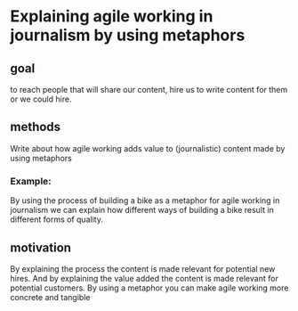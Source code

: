 # Explaining agile working in journalism by using metaphors

## goal

to reach people that will share our content, hire us to write content for them or we could hire.

## methods

Write about how agile working adds value to (journalistic) content made by using metaphors

### Example:

By using the process of building a bike as a metaphor for agile working in journalism we can explain how different ways of building a bike result in different forms of quality.

## motivation

By explaining the process the content is made relevant for potential new hires. And by explaining the value added the content is made relevant for potential customers. By using a metaphor you can make agile working more concrete and tangible
